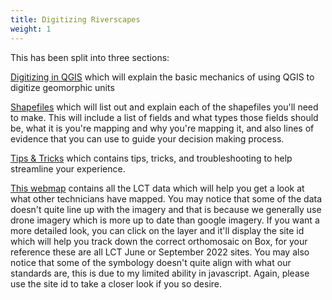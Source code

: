 ```yaml
---
title: Digitizing Riverscapes
weight: 1
---
```


This has been split into three sections:

[Digitizing in QGIS](https://leallysmith.github.io/ETALHowTo/Digitizing%20Riverscapes/overallguide.html) which will explain the basic mechanics of using QGIS to digitize geomorphic units

[Shapefiles](https://leallysmith.github.io/ETALHowTo/Digitizing%20Riverscapes/shapefile.html) which will list out and explain each of the shapefiles you'll need to make. This will include a list of fields and what types those fields should be, what it is you're mapping and why you're mapping it, and also lines of evidence that you can use to guide your decision making process.

[Tips & Tricks](https://leallysmith.github.io/ETALHowTo/Digitizing%20Riverscapes/tips&tricks.html) which contains tips, tricks, and troubleshooting to help streamline your experience.

[This webmap](https://leallysmith.github.io/LCTWebmap/#9/40.3109/-114.7453) contains all the LCT data which will help you get a look at what other technicians have mapped. You may notice that some of the data doesn't quite line up with the imagery and that is because we generally use drone imagery which is more up to date than google imagery. If you want a more detailed look, you can click on the layer and it'll display the site id which will help you track down the correct orthomosaic on Box, for your reference these are all LCT June or September 2022 sites. You may also notice that some of the symbology doesn't quite align with what our standards are, this is due to my limited ability in javascript. Again, please use the site id to take a closer look if you so desire.